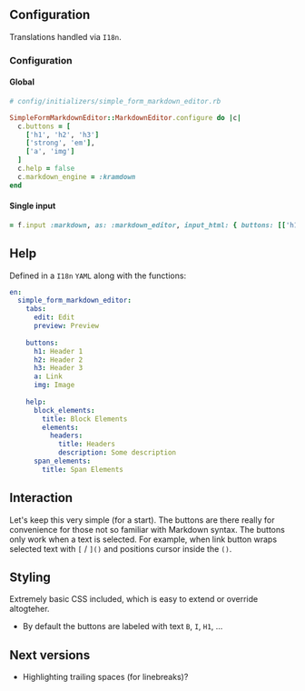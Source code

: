## Configuration

Translations handled via `I18n`.

### Configuration

#### Global

```ruby
# config/initializers/simple_form_markdown_editor.rb

SimpleFormMarkdownEditor::MarkdownEditor.configure do |c|
  c.buttons = [
    ['h1', 'h2', 'h3']
    ['strong', 'em'],
    ['a', 'img']
  ]
  c.help = false
  c.markdown_engine = :kramdown
end
```

#### Single input

```ruby
= f.input :markdown, as: :markdown_editor, input_html: { buttons: [['h1', 'h2'], ['a', 'img']], help: true, markdown_engine: :kramdown }
```

## Help

Defined in a `I18n` `YAML` along with the functions:

```YAML
en:
  simple_form_markdown_editor:
    tabs:
      edit: Edit
      preview: Preview
      
    buttons:
      h1: Header 1
      h2: Header 2
      h3: Header 3
      a: Link
      img: Image
      
    help:
      block_elements:
        title: Block Elements
        elements:
          headers:
            title: Headers
            description: Some description
      span_elements:
        title: Span Elements
```

## Interaction

Let's keep this very simple (for a start). The buttons are there really for convenience for those not so familiar with Markdown syntax. The buttons only work when a text is selected.
For example, when link button wraps selected text with `[` / `]()` and positions cursor inside the `()`.

## Styling

Extremely basic CSS included, which is easy to extend or override altogteher.

* By default the buttons are labeled with text `B`, `I`, `H1`, …

## Next versions

* Highlighting trailing spaces (for linebreaks)?
